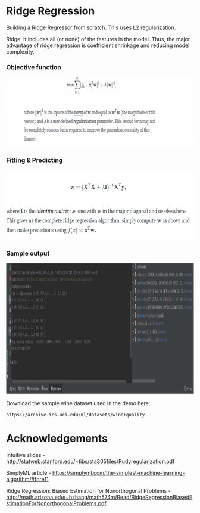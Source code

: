 # Ridge Regression
Building a Ridge Regressor from scratch. This uses L2 regularization.

Ridge: It includes all (or none) of the features in the model. Thus, the major advantage of ridge regression is coefficient shrinkage and reducing model complexity.

### Objective function
<img src="https://github.com/rakshithvasudev/ML-Algorithms-scratch/blob/master/Ridge%20Regression/images/equation.png"  width= "800" height="188"/>

### Fitting & Predicting
<img src="https://github.com/rakshithvasudev/ML-Algorithms-scratch/blob/master/Ridge%20Regression/images/matrix.png"  width= "800" height="188"/>


### Sample output
<img src="https://github.com/rakshithvasudev/ML-Algorithms-scratch/blob/master/Ridge%20Regression/images/output_demo.png"  width= "1200" height ="350"/>



Download the sample wine dataset used in the demo here:
```
https://archive.ics.uci.edu/ml/datasets/wine+quality
```


# Acknowledgements
Intuitive slides - http://statweb.stanford.edu/~tibs/sta305files/Rudyregularization.pdf

SimplyML article - https://simplyml.com/the-simplest-machine-learning-algorithm/#fnref1

Ridge Regression: Biased Estimation for Nonorthogonal Problems - http://math.arizona.edu/~hzhang/math574m/Read/RidgeRegressionBiasedEstimationForNonorthogonalProblems.pdf

